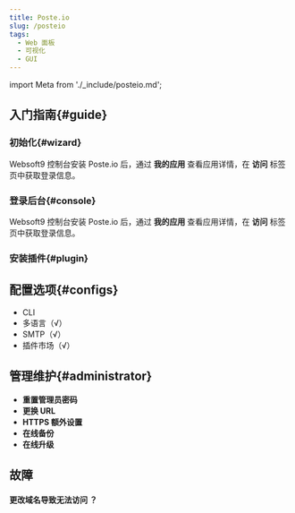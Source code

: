 ```yaml
---
title: Poste.io
slug: /posteio
tags:
  - Web 面板
  - 可视化
  - GUI
---
```


import Meta from './_include/posteio.md';

<Meta name="meta" />

## 入门指南{#guide}

### 初始化{#wizard}

Websoft9 控制台安装 Poste.io 后，通过 **我的应用** 查看应用详情，在 **访问** 标签页中获取登录信息。  

### 登录后台{#console}

Websoft9 控制台安装 Poste.io 后，通过 **我的应用** 查看应用详情，在 **访问** 标签页中获取登录信息。  

### 安装插件{#plugin}

## 配置选项{#configs}

- CLI
- 多语言（√）
- SMTP（√）
- 插件市场（√）

## 管理维护{#administrator}

- **重置管理员密码**
- **更换 URL**
- **HTTPS 额外设置**
- **在线备份**
- **在线升级**

## 故障

#### 更改域名导致无法访问 ？